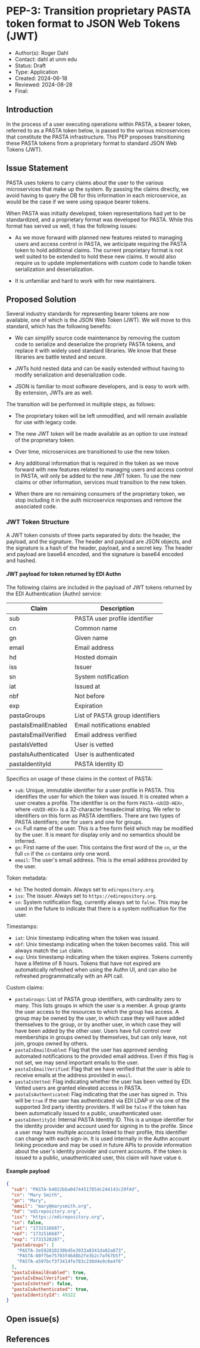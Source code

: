# PEP-3: Transition proprietary PASTA token format to JSON Web Tokens (JWT)

- Author(s): Roger Dahl
- Contact: dahl at unm edu
- Status: Draft
- Type: Application
- Created: 2024-06-18
- Reviewed: 2024-08-28
- Final:


## Introduction

In the process of a user executing operations within PASTA, a bearer token, referred to as a PASTA token below, is passed to the various microservices that constitute the PASTA infrastructure. This PEP proposes transitioning these PASTA tokens from a proprietary format to standard JSON Web Tokens (JWT).


## Issue Statement

PASTA uses tokens to carry claims about the user to the various microservices that make up the system. By passing the claims directly, we avoid having to query the DB for this information in each microservice, as would be the case if we were using opaque bearer tokens.

When PASTA was initially developed, token representations had yet to be standardized, and a proprietary format was developed for PASTA. While this format has served us well, it has the following issues:  

- As we move forward with planned new features related to managing users and access control in PASTA, we anticipate requiring the PASTA token to hold additional claims. The current proprietary format is not well suited to be extended to hold these new claims. It would also require us to update implementations with custom code to handle token serialization and deserialization.

- It is unfamiliar and hard to work with for new maintainers.


## Proposed Solution

Several industry standards for representing bearer tokens are now available, one of which is the JSON Web Token (JWT). We will move to this standard, which has the following benefits:

- We can simplify source code maintenance by removing the custom code to serialize and deserialize the propriety PASTA tokens, and replace it with widely used standard libraries. We know that these libraries are battle tested and secure.

- JWTs hold nested data and can be easily extended without having to modify serialization and deserialization code.

- JSON is familiar to most software developers, and is easy to work with. By extension, JWTs are as well.

The transition will be performed in multiple steps, as follows:

- The proprietary token will be left unmodified, and will remain available for use with legacy code.

- The new JWT token will be made available as an option to use instead of the proprietary token.

- Over time, microservices are transitioned to use the new token.

- Any additional information that is required in the token as we move forward with new features related to managing users and access control in PASTA, will only be added to the new JWT token. To use the new claims or other information, services must transition to the new token.

- When there are no remaining consumers of the proprietary token, we stop including it in the auth microservice responses and remove the associated code.

### JWT Token Structure

A JWT token consists of three parts separated by dots: the header, the payload, and the signature. The header and payload are JSON objects, and the signature is a hash of the header, payload, and a secret key. The header and payload are base64 encoded, and the signature is base64 encoded and hashed.

#### JWT payload for token returned by EDI Authn

The following claims are included in the payload of JWT tokens returned by the EDI Authentication (Authn) service:

| Claim                | Description                     |
|----------------------|---------------------------------|
| sub                  | PASTA user profile identifier   |
| cn                   | Common name                     |
| gn                   | Given name                      |
| email                | Email address                   |
| hd                   | Hosted domain                   |
| iss                  | Issuer                          |
| sn                   | System notification             |
| iat                  | Issued at                       |
| nbf                  | Not before                      |
| exp                  | Expiration                      |
| pastaGroups          | List of PASTA group identifiers |
| pastaIsEmailEnabled  | Email notifications enabled     |
| pastaIsEmailVerified | Email address verified          |
| pastaIsVetted        | User is vetted                  |
| pastaIsAuthenticated | User is authenticated           |
| pastaIdentityId      | PASTA Identity ID               |

Specifics on usage of these claims in the context of PASTA:

- `sub`: Unique, immutable identifier for a user profile in PASTA. This identifies the user for which the token was issued. It is created when a user creates a profile. The identifier is on the form `PASTA-<UUID-HEX>`, where `<UUID-HEX>` is a 32-character hexadecimal string. We refer to identifiers on this form as PASTA identifiers. There are two types of PASTA identifiers; one for users and one for groups. 
- `cn`: Full name of the user. This is a free form field which may be modified by the user. It is meant for display only and no semantics should be inferred.
- `gn`: First name of the user. This contains the first word of the `cn`, or the full `cn` if the `cn` contains only one word.
- `email`: The user's email address. This is the email address provided by the user.

Token metadata:

- `hd`: The hosted domain. Always set to `edirepository.org`.
- `iss`: The issuer. Always set to `https://edirepository.org`.
- `sn`: System notification flag, currently always set to `false`. This may be used in the future to indicate that there is a system notification for the user.

Timestamps:

- `iat`: Unix timestamp indicating when the token was issued.
- `nbf`: Unix timestamp indicating when the token becomes valid. This will always match the `iat` claim.
- `exp`: Unix timestamp indicating when the token expires. Tokens currently have a lifetime of 8 hours. Tokens that have not expired are automatically refreshed when using the Authn UI, and can also be refreshed programmatically with an API call.

Custom claims:

- `pastaGroups`: List of PASTA group identifiers, with cardinality zero to many. This lists groups in which the user is a member. A group grants the user access to the resources to which the group has access. A group may be owned by the user, in which case they will have added themselves to the group, or by another user, in which case they will have been added by the other user. Users have full control over memberships in groups owned by themselves, but can only leave, not join, groups owned by others. 
- `pastaIsEmailEnabled`: Flag that the user has approved sending automated notifications to the provided email address. Even if this flag is not set, we may send important emails to the user.
- `pastaIsEmailVerified`: Flag that we have verified that the user is able to receive emails at the address provided in `email`.
- `pastaIsVetted`: Flag indicating whether the user has been vetted by EDI. Vetted users are granted elevated access in PASTA.
- `pastaIsAuthenticated`: Flag indicating that the user has signed in. This will be `true` if the user has authenticated via EDI LDAP or via one of the supported 3rd party identity providers. If will be `false` if the token has been automatically issued to a public, unauthenticated user.
- `pastaIdentityId`: Internal PASTA Identity ID. This is a unique identifier for the identity provider and account used for signing in to the profile. Since a user may have multiple accounts linked to their profile, this identifier can change with each sign-in. It is used internally in the Authn account linking procedure and may be used in future APIs to provide information about the user's identity provider and current accounts. If the token is issued to a public, unauthenticated user, this claim will have value `0`.


#### Example payload

```json
{ 
  "sub": "PASTA-b4022bba0474451785dc244143c29f4d",
  "cn": "Mary Smith",
  "gn": "Mary",
  "email": "mary@marysmith.org",
  "hd": "edirepository.org",
  "iss": "https://edirepository.org",
  "sn": false,
  "iat": "1731516687",
  "nbf": "1731516687",
  "exp": "1731520287",
  "pastaGroups": [
    "PASTA-3e592810230b45e3933a8341da02a873",
    "PASTA-80ffbe75703f46d8b2fe3b2c7af67b5f",
    "PASTA-a597bcf3f3414fe783c230d4e9c6e4f6"
  ],
  "pastaIsEmailEnabled": true,
  "pastaIsEmailVerified": true,
  "pastaIsVetted": false,
  "pastaIsAuthenticated": true,
  "pastaIdentityId": 49322
}
```

## Open issue(s)


## References
